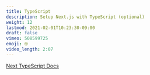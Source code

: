 ```yaml
---
title: TypeScript
description: Setup Next.js with TypeScript (optional)
weight: 12
lastmod: 2021-02-01T10:23:30-09:00
draft: false
vimeo: 508599725
emoji: 🤓
video_length: 2:07
---
```


[Next TypeScript Docs](https://nextjs.org/docs/basic-features/typescript)
